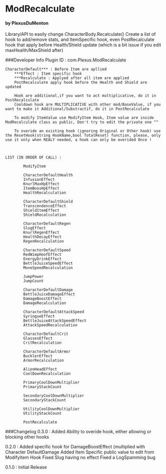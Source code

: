 # ModRecalculate
#### by PlexusDuMenton

Library/API to easily change CharacterBody.Recalculate()
Create a list of hook to add/remove stats, and ItemSpecific hook, even PostRecalculate hook that apply before Health/Shield update (which is a bit issue if you edit maxHealth/MaxShield after)




###Developer Info
	Plugin ID : com.Plexus.ModRecalculate

	CharacterDefault*** : Before Item are apllied
        ***Effect : Item specific hook
        ***Recalculate : Applyed after all item are applied
        PostRecalculate apply hook before the Health and Shield are updated

        Hook are additional,if you want to act multiplicative, do it in PostRecalculate
        Cooldown hook are MULTIPLICATIVE with other mod/BaseValue, if you want to make it Additional/Substractif, do it in PostRecalculate
		
		To modify ItemValue use ModifyItem Hook, Item value are inside ModRecalculate class as public, Don't try to edit the private one ^^
		
		To overide an existing hook (ignoring Original or Other hook) use the ResetHook(string HookName,bool TotalReset) function, please, only use it only when REALY needed, a hook can only be overided Once !
		
		

	LIST (IN ORDER OF CALL) :
	
			ModifyItem
	
            CharacterDefaultHealth
            InfusionEffect
            KnurlMaxHpEffect
            ItemBoosHpEffect
            HealthRecalculation

            CharacterDefaultShield
            TranscendenceEffect
            ShieldItemEffect
            ShieldRecalculation

            CharacterDefaultRegen
            SlugEffect
            KnurlRegenEffect
            HealthDecayEffect
            RegenRecalculation

            CharacterDefaultSpeed
            RedWimpHoofEffect
            EnergyDrinkEffect
            BettleJuiceSpeedEffect
            MoveSpeedRecalculation

            JumpPower
            JumpCount

            CharacterDefaultDamage
            BettleJuiceDamageEffect
			DamageBoostEffect
            DamageRecalculation

            CharacterDefaultAttackSpeed
            SyringueEffect
            BettleJuiceAttackSpeedEffect
            AttackSpeedRecalculation

            CharacterDefaultCrit
            GlassesEffect
            CritRecalculation

            CharacterDefaultArmor
            BucklerEffect
            ArmorRecalculation

            AlienHeadEffect
            CoolDownRecalculation

            PrimaryCoolDownMultiplier
            PrimaryStackCount

            SecondaryCoolDownMultiplier
            SecondaryStackCount

            UtilityCoolDownMultiplier
            UtilityStackCount
            
            PostRecalculate



###Changelog
0.3.0 : 
Added Ability to overide hook, either allowing or blocking other hooks

0.2.0 : 
Added specific hook for DamageBoostEffect (multiplied with Character DefaultDamage
Added Item Specific public value to edit from ModifyItem Hook
Fixed Slug having no effect
Fixed a LogSpamming bug

0.1.0 : Initial Release